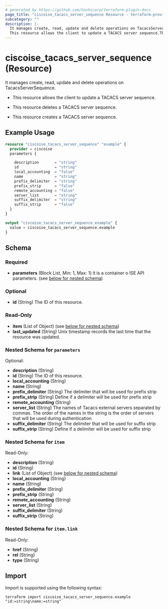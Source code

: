 ```yaml
---
# generated by https://github.com/hashicorp/terraform-plugin-docs
page_title: "ciscoise_tacacs_server_sequence Resource - terraform-provider-ciscoise"
subcategory: ""
description: |-
  It manages create, read, update and delete operations on TacacsServerSequence.
  This resource allows the client to update a TACACS server sequence.This resource deletes a TACACS server sequence.This resource creates a TACACS server sequence.
---
```


# ciscoise_tacacs_server_sequence (Resource)

It manages create, read, update and delete operations on TacacsServerSequence.

- This resource allows the client to update a TACACS server sequence.

- This resource deletes a TACACS server sequence.

- This resource creates a TACACS server sequence.

## Example Usage

```terraform
resource "ciscoise_tacacs_server_sequence" "example" {
  provider = ciscoise
  parameters {

    description       = "string"
    id                = "string"
    local_accounting  = "false"
    name              = "string"
    prefix_delimiter  = "string"
    prefix_strip      = "false"
    remote_accounting = "false"
    server_list       = "string"
    suffix_delimiter  = "string"
    suffix_strip      = "false"
  }
}

output "ciscoise_tacacs_server_sequence_example" {
  value = ciscoise_tacacs_server_sequence.example
}
```

<!-- schema generated by tfplugindocs -->
## Schema

### Required

- **parameters** (Block List, Min: 1, Max: 1) it is a container o ISE API parameters. (see [below for nested schema](#nestedblock--parameters))

### Optional

- **id** (String) The ID of this resource.

### Read-Only

- **item** (List of Object) (see [below for nested schema](#nestedatt--item))
- **last_updated** (String) Unix timestamp records the last time that the resource was updated.

<a id="nestedblock--parameters"></a>
### Nested Schema for `parameters`

Optional:

- **description** (String)
- **id** (String) The ID of this resource.
- **local_accounting** (String)
- **name** (String)
- **prefix_delimiter** (String) The delimiter that will be used for prefix strip
- **prefix_strip** (String) Define if a delimiter will be used for prefix strip
- **remote_accounting** (String)
- **server_list** (String) The names of Tacacs external servers separated by commas.
The order of the names in the string is the order of servers that will be used during authentication
- **suffix_delimiter** (String) The delimiter that will be used for suffix strip
- **suffix_strip** (String) Define if a delimiter will be used for suffix strip


<a id="nestedatt--item"></a>
### Nested Schema for `item`

Read-Only:

- **description** (String)
- **id** (String)
- **link** (List of Object) (see [below for nested schema](#nestedobjatt--item--link))
- **local_accounting** (String)
- **name** (String)
- **prefix_delimiter** (String)
- **prefix_strip** (String)
- **remote_accounting** (String)
- **server_list** (String)
- **suffix_delimiter** (String)
- **suffix_strip** (String)

<a id="nestedobjatt--item--link"></a>
### Nested Schema for `item.link`

Read-Only:

- **href** (String)
- **rel** (String)
- **type** (String)

## Import

Import is supported using the following syntax:

```shell
terraform import ciscoise_tacacs_server_sequence.example "id:=string\name:=string"
```
